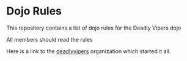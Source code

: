 Dojo Rules
==========

This repository contains a list of dojo rules for the Deadly Vipers dojo

All members should read the rules

Here is a link to the [deadlyvipers](https://github.com/deadlyvipers) organization which started it all.
